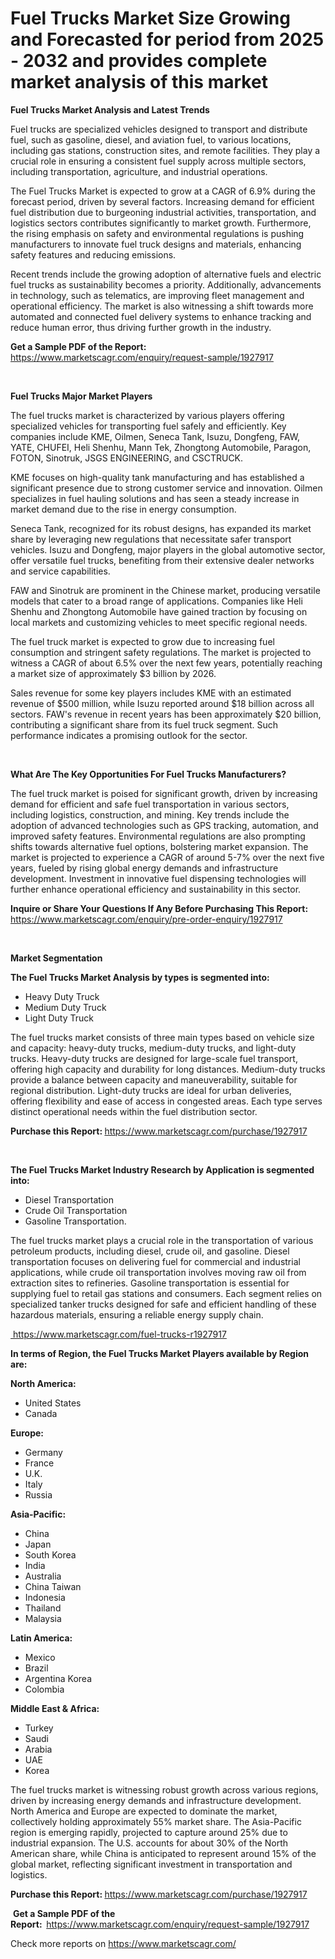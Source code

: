 <p><h1>Fuel Trucks Market Size Growing and Forecasted for period from 2025 - 2032 and provides complete market analysis of this market</h1></p><p><strong>Fuel Trucks Market Analysis and Latest Trends</strong></p>
<p><p>Fuel trucks are specialized vehicles designed to transport and distribute fuel, such as gasoline, diesel, and aviation fuel, to various locations, including gas stations, construction sites, and remote facilities. They play a crucial role in ensuring a consistent fuel supply across multiple sectors, including transportation, agriculture, and industrial operations.</p><p>The Fuel Trucks Market is expected to grow at a CAGR of 6.9% during the forecast period, driven by several factors. Increasing demand for efficient fuel distribution due to burgeoning industrial activities, transportation, and logistics sectors contributes significantly to market growth. Furthermore, the rising emphasis on safety and environmental regulations is pushing manufacturers to innovate fuel truck designs and materials, enhancing safety features and reducing emissions.</p><p>Recent trends include the growing adoption of alternative fuels and electric fuel trucks as sustainability becomes a priority. Additionally, advancements in technology, such as telematics, are improving fleet management and operational efficiency. The market is also witnessing a shift towards more automated and connected fuel delivery systems to enhance tracking and reduce human error, thus driving further growth in the industry.</p></p>
<p><strong>Get a Sample PDF of the Report:&nbsp;</strong> <a href="https://www.marketscagr.com/enquiry/request-sample/1927917?utm_campaign=1995&utm_medium=2&utm_source=Github&utm_content=ia&utm_term=15012025&utm_id=fuel-trucks">https://www.marketscagr.com/enquiry/request-sample/1927917</a></p>
<p>&nbsp;</p>
<p><strong>Fuel Trucks Major Market Players</strong></p>
<p><p>The fuel trucks market is characterized by various players offering specialized vehicles for transporting fuel safely and efficiently. Key companies include KME, Oilmen, Seneca Tank, Isuzu, Dongfeng, FAW, YATE, CHUFEI, Heli Shenhu, Mann Tek, Zhongtong Automobile, Paragon, FOTON, Sinotruk, JSGS ENGINEERING, and CSCTRUCK. </p><p>KME focuses on high-quality tank manufacturing and has established a significant presence due to strong customer service and innovation. Oilmen specializes in fuel hauling solutions and has seen a steady increase in market demand due to the rise in energy consumption.</p><p>Seneca Tank, recognized for its robust designs, has expanded its market share by leveraging new regulations that necessitate safer transport vehicles. Isuzu and Dongfeng, major players in the global automotive sector, offer versatile fuel trucks, benefiting from their extensive dealer networks and service capabilities.</p><p>FAW and Sinotruk are prominent in the Chinese market, producing versatile models that cater to a broad range of applications. Companies like Heli Shenhu and Zhongtong Automobile have gained traction by focusing on local markets and customizing vehicles to meet specific regional needs.</p><p>The fuel truck market is expected to grow due to increasing fuel consumption and stringent safety regulations. The market is projected to witness a CAGR of about 6.5% over the next few years, potentially reaching a market size of approximately $3 billion by 2026.</p><p>Sales revenue for some key players includes KME with an estimated revenue of $500 million, while Isuzu reported around $18 billion across all sectors. FAW's revenue in recent years has been approximately $20 billion, contributing a significant share from its fuel truck segment. Such performance indicates a promising outlook for the sector.</p></p>
<p>&nbsp;</p>
<p><strong>What Are The Key Opportunities For Fuel Trucks Manufacturers?</strong></p>
<p><p>The fuel truck market is poised for significant growth, driven by increasing demand for efficient and safe fuel transportation in various sectors, including logistics, construction, and mining. Key trends include the adoption of advanced technologies such as GPS tracking, automation, and improved safety features. Environmental regulations are also prompting shifts towards alternative fuel options, bolstering market expansion. The market is projected to experience a CAGR of around 5-7% over the next five years, fueled by rising global energy demands and infrastructure development. Investment in innovative fuel dispensing technologies will further enhance operational efficiency and sustainability in this sector.</p></p>
<p><strong>Inquire or Share Your Questions If Any Before Purchasing This Report:</strong> <a href="https://www.marketscagr.com/enquiry/pre-order-enquiry/1927917?utm_campaign=1995&utm_medium=2&utm_source=Github&utm_content=ia&utm_term=15012025&utm_id=fuel-trucks">https://www.marketscagr.com/enquiry/pre-order-enquiry/1927917</a></p>
<p>&nbsp;</p>
<p><strong>Market Segmentation</strong></p>
<p><strong>The Fuel Trucks Market Analysis by types is segmented into:</strong></p>
<p><ul><li>Heavy Duty Truck</li><li>Medium Duty Truck</li><li>Light Duty Truck</li></ul></p>
<p><p>The fuel trucks market consists of three main types based on vehicle size and capacity: heavy-duty trucks, medium-duty trucks, and light-duty trucks. Heavy-duty trucks are designed for large-scale fuel transport, offering high capacity and durability for long distances. Medium-duty trucks provide a balance between capacity and maneuverability, suitable for regional distribution. Light-duty trucks are ideal for urban deliveries, offering flexibility and ease of access in congested areas. Each type serves distinct operational needs within the fuel distribution sector.</p></p>
<p><strong>Purchase this Report:&nbsp;</strong><a href="https://www.marketscagr.com/purchase/1927917?utm_campaign=1995&utm_medium=2&utm_source=Github&utm_content=ia&utm_term=15012025&utm_id=fuel-trucks">https://www.marketscagr.com/purchase/1927917</a></p>
<p>&nbsp;</p>
<p><strong>The Fuel Trucks Market Industry Research by Application is segmented into:</strong></p>
<p><ul><li>Diesel Transportation</li><li>Crude Oil Transportation</li><li>Gasoline Transportation.</li></ul></p>
<p><p>The fuel trucks market plays a crucial role in the transportation of various petroleum products, including diesel, crude oil, and gasoline. Diesel transportation focuses on delivering fuel for commercial and industrial applications, while crude oil transportation involves moving raw oil from extraction sites to refineries. Gasoline transportation is essential for supplying fuel to retail gas stations and consumers. Each segment relies on specialized tanker trucks designed for safe and efficient handling of these hazardous materials, ensuring a reliable energy supply chain.</p></p>
<p><a href="https://www.marketscagr.com/fuel-trucks-r1927917?utm_campaign=1995&utm_medium=2&utm_source=Github&utm_content=ia&utm_term=15012025&utm_id=fuel-trucks">&nbsp;https://www.marketscagr.com/fuel-trucks-r1927917</a></p>
<p><strong>In terms of Region, the Fuel Trucks Market Players available by Region are:</strong></p>
<p>
    <p> <strong> North America: </strong>
        <ul>
            <li>United States</li>
            <li>Canada</li>
        </ul>
        </p> 
    <p> <strong> Europe: </strong>
        <ul>
            <li>Germany</li>
            <li>France</li>
            <li>U.K.</li>
            <li>Italy</li>
            <li>Russia</li>
        </ul>
        </p> 
    <p> <strong> Asia-Pacific: </strong>
        <ul>
            <li>China</li>
            <li>Japan</li>
            <li>South Korea</li>
            <li>India</li>
            <li>Australia</li>
            <li>China Taiwan</li>
            <li>Indonesia</li>
            <li>Thailand</li>
            <li>Malaysia</li>
        </ul>
        </p> 
    <p> <strong> Latin America: </strong>
        <ul>
            <li>Mexico</li>
            <li>Brazil</li>
            <li>Argentina Korea</li>
            <li>Colombia</li>
        </ul>
        </p> 
    <p> <strong> Middle East & Africa: </strong>
        <ul>
            <li>Turkey</li>
            <li>Saudi</li>
            <li>Arabia</li>
            <li>UAE</li>
            <li>Korea</li>
        </ul>
    </p>
    </p>
<p><p>The fuel trucks market is witnessing robust growth across various regions, driven by increasing energy demands and infrastructure development. North America and Europe are expected to dominate the market, collectively holding approximately 55% market share. The Asia-Pacific region is emerging rapidly, projected to capture around 25% due to industrial expansion. The U.S. accounts for about 30% of the North American share, while China is anticipated to represent around 15% of the global market, reflecting significant investment in transportation and logistics.</p></p>
<p><strong>Purchase this Report: </strong><a href="https://www.marketscagr.com/purchase/1927917?utm_campaign=1995&utm_medium=2&utm_source=Github&utm_content=ia&utm_term=15012025&utm_id=fuel-trucks">https://www.marketscagr.com/purchase/1927917</a></p>
<p>&nbsp;<strong>Get a Sample PDF of the Report:&nbsp;&nbsp;</strong><a href="https://www.marketscagr.com/enquiry/request-sample/1927917?utm_campaign=1995&utm_medium=2&utm_source=Github&utm_content=ia&utm_term=15012025&utm_id=fuel-trucks">https://www.marketscagr.com/enquiry/request-sample/1927917</a></p>
<p><strong></strong></p>
<p>Check more reports on <a href="https://www.marketscagr.com/?utm_campaign=1995&utm_medium=2&utm_source=Github&utm_content=ia&utm_term=15012025&utm_id=fuel-trucks">https://www.marketscagr.com/</a></p>